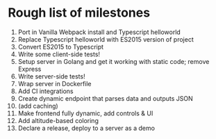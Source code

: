 # Rough list of milestones

1. Port in Vanilla Webpack install and Typescript helloworld
2. Replace Typescript helloworld with ES2015 version of project
3. Convert ES2015 to Typescript
4. Write some client-side tests!
4. Setup server in Golang and get it working with static code; remove Express
5. Write server-side tests!
5. Wrap server in Dockerfile
6. Add CI integrations
6. Create dynamic endpoint that parses data and outputs JSON
7. (add caching)
8. Make frontend fully dynamic, add controls & UI
9. Add altitude-based coloring
10. Declare a release, deploy to a server as a demo
